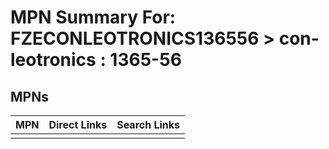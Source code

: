



# MPN Summary For: FZECONLEOTRONICS136556 > con-leotronics : 1365-56

## MPNs
  

|MPN|Direct Links|Search Links|
| :--- | :--- | :--- |
||||
